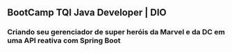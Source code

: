 ## BootCamp TQI Java Developer | DIO

### Criando seu gerenciador de super heróis da Marvel e da DC em uma API reativa com Spring Boot 
